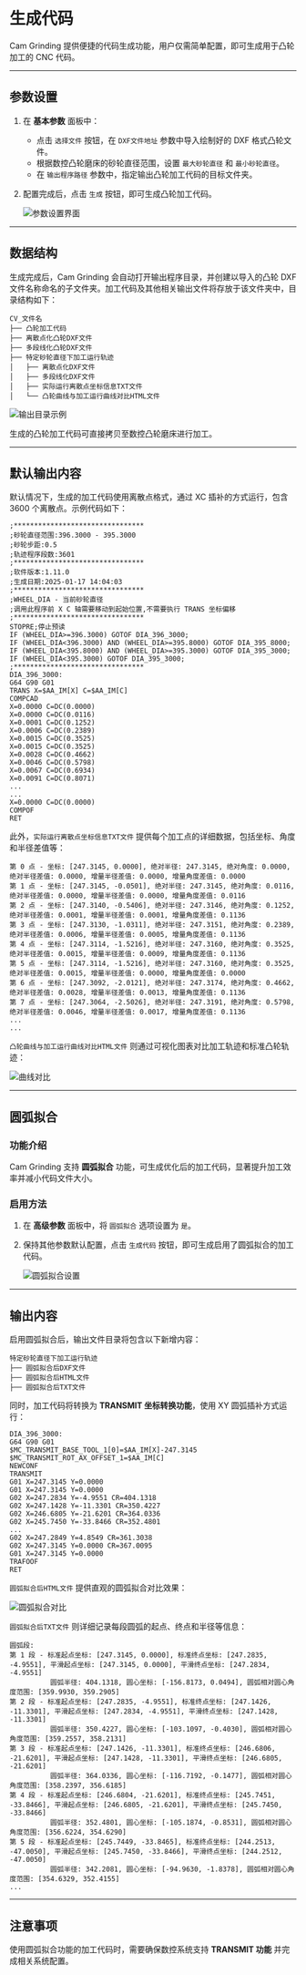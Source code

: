 # 生成代码

Cam Grinding 提供便捷的代码生成功能，用户仅需简单配置，即可生成用于凸轮加工的 CNC 代码。

---

## 参数设置

1. 在 **基本参数** 面板中：
   - 点击 `选择文件` 按钮，在 `DXF文件地址` 参数中导入绘制好的 DXF 格式凸轮文件。
   - 根据数控凸轮磨床的砂轮直径范围，设置 `最大砂轮直径` 和 `最小砂轮直径`。
   - 在 `输出程序路径` 参数中，指定输出凸轮加工代码的目标文件夹。

2. 配置完成后，点击 `生成` 按钮，即可生成凸轮加工代码。

   ![参数设置界面](resources/base_settings.jpg)

---

## 数据结构

生成完成后，Cam Grinding 会自动打开输出程序目录，并创建以导入的凸轮 DXF 文件名称命名的子文件夹。加工代码及其他相关输出文件将存放于该文件夹中，目录结构如下：
```
CV_文件名
├── 凸轮加工代码
├── 离散点化凸轮DXF文件
├── 多段线化凸轮DXF文件
├── 特定砂轮直径下加工运行轨迹
│   ├── 离散点化DXF文件
│   ├── 多段线化DXF文件
│   ├── 实际运行离散点坐标信息TXT文件
│   └── 凸轮曲线与加工运行曲线对比HTML文件
```

   ![输出目录示例](resources/demo_output.jpg)

生成的凸轮加工代码可直接拷贝至数控凸轮磨床进行加工。

---

## 默认输出内容

默认情况下，生成的加工代码使用离散点格式，通过 XC 插补的方式运行，包含 3600 个离散点。示例代码如下：

```
;********************************
;砂轮直径范围:396.3000 - 395.3000
;砂轮步距:0.5
;轨迹程序段数:3601
;********************************
;软件版本:1.11.0
;生成日期:2025-01-17 14:04:03
;********************************
;WHEEL_DIA - 当前砂轮直径
;调用此程序前 X C 轴需要移动到起始位置,不需要执行 TRANS 坐标偏移
;********************************
STOPRE;停止预读
IF (WHEEL_DIA>=396.3000) GOTOF DIA_396_3000;
IF (WHEEL_DIA<396.3000) AND (WHEEL_DIA>=395.8000) GOTOF DIA_395_8000;
IF (WHEEL_DIA<395.8000) AND (WHEEL_DIA>=395.3000) GOTOF DIA_395_3000;
IF (WHEEL_DIA<395.3000) GOTOF DIA_395_3000;
;********************************
DIA_396_3000:
G64 G90 G01
TRANS X=$AA_IM[X] C=$AA_IM[C]
COMPCAD
X=0.0000 C=DC(0.0000)
X=0.0000 C=DC(0.0116)
X=0.0001 C=DC(0.1252)
X=0.0006 C=DC(0.2389)
X=0.0015 C=DC(0.3525)
X=0.0015 C=DC(0.3525)
X=0.0028 C=DC(0.4662)
X=0.0046 C=DC(0.5798)
X=0.0067 C=DC(0.6934)
X=0.0091 C=DC(0.8071)
...
...
X=0.0000 C=DC(0.0000)
COMPOF
RET
```


此外，`实际运行离散点坐标信息TXT文件` 提供每个加工点的详细数据，包括坐标、角度和半径差值等：

```
第 0 点 - 坐标: [247.3145, 0.0000], 绝对半径: 247.3145, 绝对角度: 0.0000, 绝对半径差值: 0.0000, 增量半径差值: 0.0000, 增量角度差值: 0.0000
第 1 点 - 坐标: [247.3145, -0.0501], 绝对半径: 247.3145, 绝对角度: 0.0116, 绝对半径差值: 0.0000, 增量半径差值: 0.0000, 增量角度差值: 0.0116
第 2 点 - 坐标: [247.3140, -0.5406], 绝对半径: 247.3146, 绝对角度: 0.1252, 绝对半径差值: 0.0001, 增量半径差值: 0.0001, 增量角度差值: 0.1136
第 3 点 - 坐标: [247.3130, -1.0311], 绝对半径: 247.3151, 绝对角度: 0.2389, 绝对半径差值: 0.0006, 增量半径差值: 0.0005, 增量角度差值: 0.1136
第 4 点 - 坐标: [247.3114, -1.5216], 绝对半径: 247.3160, 绝对角度: 0.3525, 绝对半径差值: 0.0015, 增量半径差值: 0.0009, 增量角度差值: 0.1136
第 5 点 - 坐标: [247.3114, -1.5216], 绝对半径: 247.3160, 绝对角度: 0.3525, 绝对半径差值: 0.0015, 增量半径差值: 0.0000, 增量角度差值: 0.0000
第 6 点 - 坐标: [247.3092, -2.0121], 绝对半径: 247.3174, 绝对角度: 0.4662, 绝对半径差值: 0.0028, 增量半径差值: 0.0013, 增量角度差值: 0.1136
第 7 点 - 坐标: [247.3064, -2.5026], 绝对半径: 247.3191, 绝对角度: 0.5798, 绝对半径差值: 0.0046, 增量半径差值: 0.0017, 增量角度差值: 0.1136
...
...
```

`凸轮曲线与加工运行曲线对比HTML文件` 则通过可视化图表对比加工轨迹和标准凸轮轨迹：

   ![曲线对比](resources/plot_compare.jpg)

---

## 圆弧拟合

### 功能介绍

Cam Grinding 支持 **圆弧拟合** 功能，可生成优化后的加工代码，显著提升加工效率并减小代码文件大小。

### 启用方法

1. 在 **高级参数** 面板中，将 `圆弧拟合` 选项设置为 `是`。
2. 保持其他参数默认配置，点击 `生成代码` 按钮，即可生成启用了圆弧拟合的加工代码。

   ![圆弧拟合设置](resources/fit_arc.jpg)

---

## 输出内容

启用圆弧拟合后，输出文件目录将包含以下新增内容：
```
特定砂轮直径下加工运行轨迹
├── 圆弧拟合后DXF文件
├── 圆弧拟合后HTML文件
├── 圆弧拟合后TXT文件
```


同时，加工代码将转换为 **TRANSMIT 坐标转换功能**，使用 XY 圆弧插补方式运行：
```
DIA_396_3000:
G64 G90 G01
$MC_TRANSMIT_BASE_TOOL_1[0]=$AA_IM[X]-247.3145
$MC_TRANSMIT_ROT_AX_OFFSET_1=$AA_IM[C]
NEWCONF
TRANSMIT
G01 X=247.3145 Y=0.0000
G01 X=247.3145 Y=0.0000
G02 X=247.2834 Y=-4.9551 CR=404.1318
G02 X=247.1428 Y=-11.3301 CR=350.4227
G02 X=246.6805 Y=-21.6201 CR=364.0336
G02 X=245.7450 Y=-33.8466 CR=352.4801
...
G02 X=247.2849 Y=4.8549 CR=361.3038
G02 X=247.3145 Y=0.0000 CR=367.0095
G01 X=247.3145 Y=0.0000
TRAFOOF
RET
```


`圆弧拟合后HTML文件` 提供直观的圆弧拟合对比效果：

   ![圆弧拟合对比](resources/fit_arc_html.jpg)

`圆弧拟合后TXT文件` 则详细记录每段圆弧的起点、终点和半径等信息：
```
圆弧段:
第 1 段 - 标准起点坐标: [247.3145, 0.0000], 标准终点坐标: [247.2835, -4.9551], 平滑起点坐标: [247.3145, 0.0000], 平滑终点坐标: [247.2834, -4.9551]
          圆弧半径: 404.1318, 圆心坐标: [-156.8173, 0.0494], 圆弧相对圆心角度范围: [359.9930, 359.2905]
第 2 段 - 标准起点坐标: [247.2835, -4.9551], 标准终点坐标: [247.1426, -11.3301], 平滑起点坐标: [247.2834, -4.9551], 平滑终点坐标: [247.1428, -11.3301]
          圆弧半径: 350.4227, 圆心坐标: [-103.1097, -0.4030], 圆弧相对圆心角度范围: [359.2557, 358.2131]
第 3 段 - 标准起点坐标: [247.1426, -11.3301], 标准终点坐标: [246.6806, -21.6201], 平滑起点坐标: [247.1428, -11.3301], 平滑终点坐标: [246.6805, -21.6201]
          圆弧半径: 364.0336, 圆心坐标: [-116.7192, -0.1477], 圆弧相对圆心角度范围: [358.2397, 356.6185]
第 4 段 - 标准起点坐标: [246.6804, -21.6201], 标准终点坐标: [245.7451, -33.8466], 平滑起点坐标: [246.6805, -21.6201], 平滑终点坐标: [245.7450, -33.8466]
          圆弧半径: 352.4801, 圆心坐标: [-105.1874, -0.8531], 圆弧相对圆心角度范围: [356.6224, 354.6290]
第 5 段 - 标准起点坐标: [245.7449, -33.8465], 标准终点坐标: [244.2513, -47.0050], 平滑起点坐标: [245.7450, -33.8466], 平滑终点坐标: [244.2512, -47.0050]
          圆弧半径: 342.2081, 圆心坐标: [-94.9630, -1.8378], 圆弧相对圆心角度范围: [354.6329, 352.4155]
...
```


---

## 注意事项

使用圆弧拟合功能的加工代码时，需要确保数控系统支持 **TRANSMIT 功能** 并完成相关系统配置。